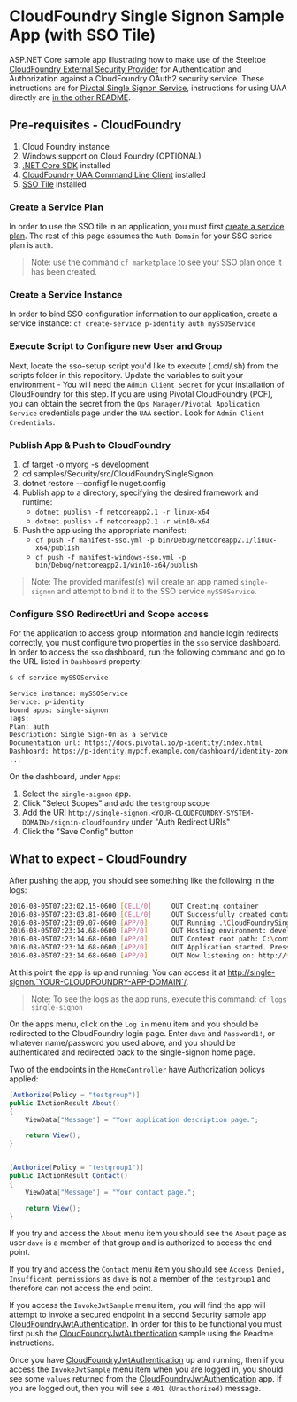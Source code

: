 # CloudFoundry Single Signon Sample App (with SSO Tile)

ASP.NET Core sample app illustrating how to make use of the Steeltoe [CloudFoundry External Security Provider](https://github.com/SteeltoeOSS/Security) for Authentication and Authorization against a CloudFoundry OAuth2 security service. These instructions are for [Pivotal Single Signon Service](https://docs.pivotal.io/p-identity/), instructions for using UAA directly are [in the other README](README.md).

## Pre-requisites - CloudFoundry

1. Cloud Foundry instance
1. Windows support on Cloud Foundry (OPTIONAL)
1. [.NET Core SDK](https://www.microsoft.com/net/download) installed
1. [CloudFoundry UAA Command Line Client](https://github.com/cloudfoundry/cf-uaac) installed
1. [SSO Tile](https://docs.pivotal.io/p-identity/installation.html) installed

### Create a Service Plan

In order to use the SSO tile in an application, you must first [create a service plan](https://docs.pivotal.io/p-identity/1-5/manage-service-plans.html#create-svc-plan). The rest of this page assumes the `Auth Domain` for your SSO serice plan is `auth`.

> Note: use the command `cf marketplace` to see your SSO plan once it has been created.

### Create a Service Instance

In order to bind SSO configuration information to our application, create a service instance: `cf create-service p-identity auth mySSOService`

### Execute Script to Configure new User and Group

Next, locate the sso-setup script you'd like to execute (.cmd/.sh) from the scripts folder in this repository. Update the variables to suit your environment - You will need the `Admin Client Secret` for your installation of CloudFoundry for this step. If you are using Pivotal CloudFoundry (PCF), you can obtain the secret from the `Ops Manager/Pivotal Application Service` credentials page under the `UAA` section.  Look for `Admin Client Credentials`.

### Publish App & Push to CloudFoundry

1. cf target -o myorg -s development
1. cd samples/Security/src/CloudFoundrySingleSignon
1. dotnet restore --configfile nuget.config
1. Publish app to a directory, specifying the desired framework and runtime:
    * `dotnet publish -f netcoreapp2.1 -r linux-x64`
    * `dotnet publish -f netcoreapp2.1 -r win10-x64`
1. Push the app using the appropriate manifest:
    * `cf push -f manifest-sso.yml -p bin/Debug/netcoreapp2.1/linux-x64/publish`
    * `cf push -f manifest-windows-sso.yml -p bin/Debug/netcoreapp2.1/win10-x64/publish`

> Note: The provided manifest(s) will create an app named `single-signon` and attempt to bind it to the SSO service `mySSOService`.

### Configure SSO RedirectUri and Scope access

For the application to access group information and handle login redirects correctly, you must configure two properties in the `sso` service dashboard. In order to access the `sso` dashboard, run the following command and go to the URL listed in `Dashboard` property:

```bash
$ cf service mySSOService

Service instance: mySSOService
Service: p-identity
bound apps: single-signon
Tags:
Plan: auth
Description: Single Sign-On as a Service
Documentation url: https://docs.pivotal.io/p-identity/index.html
Dashboard: https://p-identity.mypcf.example.com/dashboard/identity-zones/{ZONE_GUID}/instances/{INSTANCE_GUID}/
...
```

On the dashboard, under `Apps`:

1. Select the `single-signon` app.
1. Click "Select Scopes" and add the `testgroup` scope
1. Add the URI `http://single-signon.<YOUR-CLOUDFOUNDRY-SYSTEM-DOMAIN>/signin-cloudfoundry` under "Auth Redirect URIs"
1. Click the "Save Config" button

## What to expect - CloudFoundry

After pushing the app, you should see something like the following in the logs:

```bash
2016-08-05T07:23:02.15-0600 [CELL/0]     OUT Creating container
2016-08-05T07:23:03.81-0600 [CELL/0]     OUT Successfully created container
2016-08-05T07:23:09.07-0600 [APP/0]      OUT Running .\CloudFoundrySingleSignon
2016-08-05T07:23:14.68-0600 [APP/0]      OUT Hosting environment: development
2016-08-05T07:23:14.68-0600 [APP/0]      OUT Content root path: C:\containerizer\75E10B9301D2D9B4A8\user\app
2016-08-05T07:23:14.68-0600 [APP/0]      OUT Application started. Press Ctrl+C to shut down.
2016-08-05T07:23:14.68-0600 [APP/0]      OUT Now listening on: http://*:51217
```

At this point the app is up and running.  You can access it at <http://single-signon.`YOUR-CLOUDFOUNDRY-APP-DOMAIN`/>.

> Note: To see the logs as the app runs, execute this command: `cf logs single-signon`

On the apps menu, click on the `Log in` menu item and you should be redirected to the CloudFoundry login page. Enter `dave` and `Password1!`, or whatever name/password you used above,  and you should be authenticated and redirected back to the single-signon home page.

Two of the endpoints in the `HomeController` have Authorization policys applied:

```csharp
[Authorize(Policy = "testgroup")]
public IActionResult About()
{
    ViewData["Message"] = "Your application description page.";

    return View();
}


[Authorize(Policy = "testgroup1")]
public IActionResult Contact()
{
    ViewData["Message"] = "Your contact page.";

    return View();
}
```

If you try and access the `About` menu item you should see the `About` page as user `dave` is a member of that group and is authorized to access the end point.

If you try and access the `Contact` menu item you should see `Access Denied, Insufficent permissions` as `dave` is not a member of the `testgroup1` and therefore can not access the end point.

If you access the `InvokeJwtSample` menu item, you will find the app will attempt to invoke a secured endpoint in a second Security sample app [CloudFoundryJwtAuthentication][jwt]. In order for this to be functional you must first push the [CloudFoundryJwtAuthentication][jwt] sample using the Readme instructions.

Once you have [CloudFoundryJwtAuthentication][jwt] up and running, then if you access the `InvokeJwtSample` menu item when you are logged in, you should see some `values` returned from the [CloudFoundryJwtAuthentication][jwt] app.  If you are logged out, then you will see a `401 (Unauthorized)` message.

[jwt]: ../CloudFoundryJwtAuthentication
